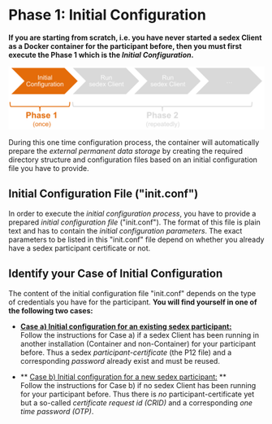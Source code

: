 # Phase 1: Initial Configuration


**If you are starting from scratch, i.e. you have never started a sedex Client as a Docker container for the participant before, then you must first execute the Phase 1 which is the *Initial Configuration*.**


![Phase 1: Initial Configuration](/assets/v6/phase-1.png)


During this one time configuration process, the container will automatically prepare the *external permanent data storage* by creating the required directory structure and configuration files based on an initial configuration file you have to provide.



## Initial Configuration File ("init.conf")

In order to execute the *initial configuration process*, you have to provide a prepared *initial configuration file* ("init.conf").
The format of this file is plain text and has to contain the *initial configuration parameters*.
The exact parameters to be listed in this "init.conf" file depend on whether you already have a sedex participant certificate or not.



## Identify your Case of Initial Configuration

The content of the initial configuration file "init.conf" depends on the type of credentials you have for the participant. **You will find yourself in one of the following two cases:**

   - **[Case a) Initial configuration for an existing sedex participant:](initial-configuration/initial_configuration_with_certificate.md)**<br />
  Follow the instructions for Case a) if a sedex Client has been running in another installation (Container and non-Container) for your participant before. Thus a sedex *participant-certificate* (the P12 file) and a corresponding *password* already exist and must be reused.
  

   - ** [Case b) Initial configuration for a new sedex participant:](initial-configuration/initial_configuration_with_crid_and_otp.md)
**<br />
  Follow the instructions for Case b) if no sedex Client has been running for your participant before. Thus there is *no* participant-certificate yet but a so-called *certificate request id (CRID)* and a corresponding *one time password (OTP)*.


 


